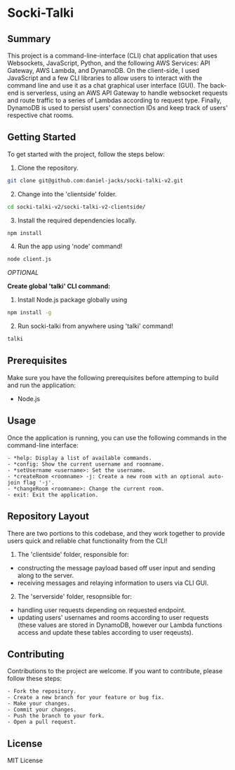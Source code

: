 <div id="top"></div>

# Socki-Talki

## Summary
This project is a command-line-interface (CLI) chat application that uses Websockets, JavaScript, Python, and the following AWS Services: API Gateway, AWS Lambda, and DynamoDB. On the client-side, I used JavaScript and a few CLI libraries to allow users to interact with the command line and use it as a chat graphical user interface (GUI). The back-end is serverless, using an AWS API Gateway to handle websocket requests and route traffic to a series of Lambdas according to request type. Finally, DynamoDB is used to persist users' connection IDs and keep track of users' respective chat rooms.

## Getting Started
To get started with the project, follow the steps below:

1. Clone the repository.
```bash
git clone git@github.com:daniel-jacks/socki-talki-v2.git
```
2. Change into the 'clientside' folder.
```bash
cd socki-talki-v2/socki-talki-v2-clientside/
```
3. Install the required dependencies locally.
```bash
npm install
```
4. Run the app using 'node' command!
```bash
node client.js
```

_OPTIONAL_

__Create global 'talki' CLI command:__
1. Install Node.js package globally using
```bash
npm install -g
```
2. Run socki-talki from anywhere using 'talki' command!
```bash
talki
```

## Prerequisites
Make sure you have the following prerequisites before attemping to build and run the application:

- Node.js

## Usage

Once the application is running, you can use the following commands in the command-line interface:

    - *help: Display a list of available commands.
    - *config: Show the current username and roomname.
    - *setUsername <username>: Set the username.
    - *createRoom <roomname> -j: Create a new room with an optional auto-join flag '-j'.
    - *changeRoom <roomname>: Change the current room.
    - exit: Exit the application.

## Repository Layout

There are two portions to this codebase, and they work together to provide users quick and reliable chat functionality from the CLI!
1. The 'clientside' folder, responsible for:
- constructing the message payload based off user input and sending along to the server.
- receiving messages and relaying information to users via CLI GUI.

2. The 'serverside' folder, resopnsible for: 
- handling user requests depending on requested endpoint.
- updating users' usernames and rooms according to user requests (these values are stored in DynamoDB, however our Lambda functions access and update these tables according to user reqeusts).

## Contributing

Contributions to the project are welcome. If you want to contribute, please follow these steps:

    - Fork the repository.
    - Create a new branch for your feature or bug fix.
    - Make your changes.
    - Commit your changes.
    - Push the branch to your fork.
    - Open a pull request.

## License

MIT License